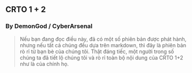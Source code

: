 ## CRTO 1 + 2

### By DemonGod / CyberArsenal

> Nếu bạn đang đọc điều này, đã có một số phiên bản được phát hành, nhưng nếu tất cả chúng đều dựa trên markdown, thì đây là phiên bản rò rỉ từ bạn bè của chúng tôi.
> Thật đáng tiếc, một người trong số chúng ta đã tiết lộ chúng tôi và rò rỉ toàn bộ nội dung của CRTO 1+2 như là của chính họ.
